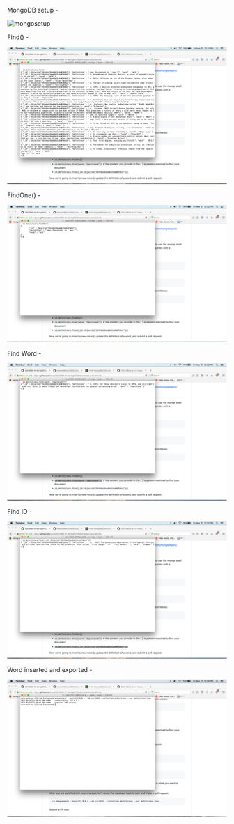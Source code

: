 MongoDB setup - 

![mongosetup](Photos/mongosetup.png)

Find() - 

![find](Photos/find.png)

FindOne() - 

![findone](Photos/findone.png)

Find Word - 

![findword](Photos/findword.png)

Find ID - 

![findid](Photos/findid.png)

Word inserted and exported - 

![wordinsert](Photos/wordinsert.png)



